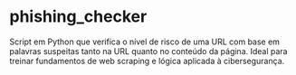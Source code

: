 # phishing_checker
Script em Python que verifica o nível de risco de uma URL com base em palavras suspeitas tanto na URL quanto no conteúdo da página. Ideal para treinar fundamentos de web scraping e lógica aplicada à cibersegurança.
